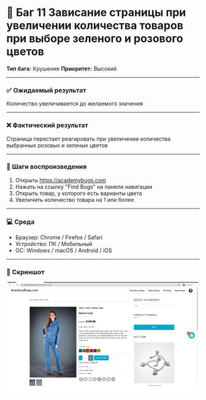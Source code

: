 # 🐞 Баг 11 Зависание страницы при увеличении количества товаров при выборе зеленого и розового цветов

**Тип бага:**  Крушение
**Приоритет:**  Высокий

---

### ✅ Ожидаемый результат

Количество увеличивается до желаемого значения

---

### ❌ Фактический результат

Страница перестает реагировать при увеличении количества выбранных розовых и зеленых цветов

---

### 🔁 Шаги воспроизведения

1. Открыть https://academybugs.com
2. Нажать на ссылку "Find Bugs" на панели навигации
3. Открыть товар, у которого есть варианты цвета
4. Увеличить количество товара на 1 или более

---

### 💻 Среда

- Браузер: Chrome / Firefox / Safari
- Устройство: ПК / Мобильный
- ОС: Windows / macOS / Android / iOS

---

### 📸 Скриншот

![Bug Screenshot](../Screenshots/Bug_11.png)
